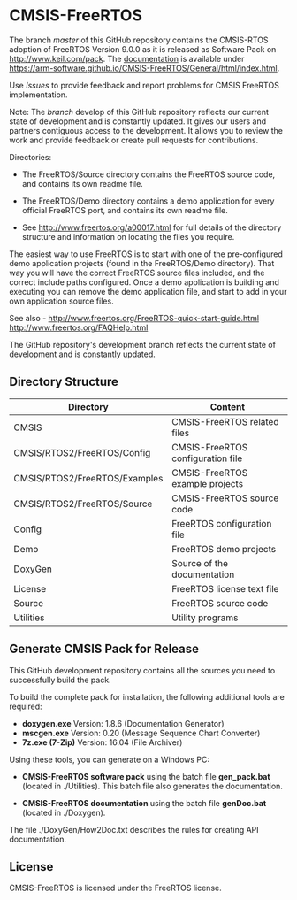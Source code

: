 # CMSIS-FreeRTOS
The branch *master* of this GitHub repository contains the CMSIS-RTOS adoption of FreeRTOS Version 9.0.0 as it is released as Software Pack on http://www.keil.com/pack. The [documentation](https://arm-software.github.io/CMSIS-FreeRTOS/General/html/index.html) is available under https://arm-software.github.io/CMSIS-FreeRTOS/General/html/index.html.

Use *Issues* to provide feedback and report problems for CMSIS FreeRTOS implementation.

Note: The *branch* develop of this GitHub repository reflects our current state of development and is constantly updated. It gives our users and partners contiguous access to the development. It allows you to review the work and provide feedback or create pull requests for contributions.

Directories:

+ The FreeRTOS/Source directory contains the FreeRTOS source code, and contains
  its own readme file.

+ The FreeRTOS/Demo directory contains a demo application for every official
FreeRTOS port, and contains its own readme file.

+ See http://www.freertos.org/a00017.html for full details of the directory 
  structure and information on locating the files you require.

The easiest way to use FreeRTOS is to start with one of the pre-configured demo 
application projects (found in the FreeRTOS/Demo directory).  That way you will
have the correct FreeRTOS source files included, and the correct include paths
configured.  Once a demo application is building and executing you can remove
the demo application file, and start to add in your own application source
files.

See also -
http://www.freertos.org/FreeRTOS-quick-start-guide.html
http://www.freertos.org/FAQHelp.html


The GitHub repository's development branch reflects the current state of development and is constantly updated.

## Directory Structure

| Directory                     | Content                           |                
| ----------------------------- | --------------------------------- |
| CMSIS                         | CMSIS-FreeRTOS related files      |
| CMSIS/RTOS2/FreeRTOS/Config   | CMSIS-FreeRTOS configuration file |
| CMSIS/RTOS2/FreeRTOS/Examples | CMSIS-FreeRTOS example projects   |
| CMSIS/RTOS2/FreeRTOS/Source   | CMSIS-FreeRTOS source code        |
| Config                        | FreeRTOS configuration file       |
| Demo                          | FreeRTOS demo projects            |
| DoxyGen                       | Source of the documentation       |
| License                       | FreeRTOS license text file        |
| Source                        | FreeRTOS source code              |
| Utilities                     | Utility programs                  |

## Generate CMSIS Pack for Release

This GitHub development repository contains all the sources you need to successfully build the pack.

To build the complete pack for installation, the following additional tools are required:
 - **doxygen.exe**    Version: 1.8.6 (Documentation Generator)
 - **mscgen.exe**     Version: 0.20  (Message Sequence Chart Converter)
 - **7z.exe (7-Zip)** Version: 16.04 (File Archiver)
  
Using these tools, you can generate on a Windows PC:
 - **CMSIS-FreeRTOS software pack** using the batch file **gen_pack.bat** (located in ./Utilities). This batch file also
   generates the documentation.
  
 - **CMSIS-FreeRTOS documentation** using the batch file **genDoc.bat** (located in ./Doxygen). 

The file ./DoxyGen/How2Doc.txt describes the rules for creating API documentation.

## License

CMSIS-FreeRTOS is licensed under the FreeRTOS license.
